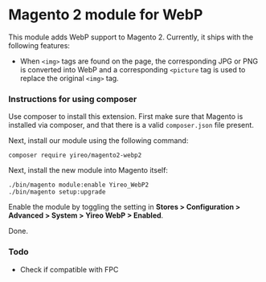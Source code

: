 # Magento 2 module for WebP
This module adds WebP support to Magento 2. Currently, it ships with the following features:

- When `<img>` tags are found on the page, the corresponding JPG or PNG is converted into WebP and a corresponding `<picture` tag is used to replace the original `<img>` tag.


### Instructions for using composer
Use composer to install this extension. First make sure that Magento is installed via composer, and that there is a valid `composer.json` file present.

Next, install our module using the following command:

    composer require yireo/magento2-webp2

Next, install the new module into Magento itself:

    ./bin/magento module:enable Yireo_WebP2
    ./bin/magento setup:upgrade

Enable the module by toggling the setting in **Stores > Configuration > Advanced > System > Yireo WebP > Enabled**.

Done.

### Todo
- Check if compatible with FPC
